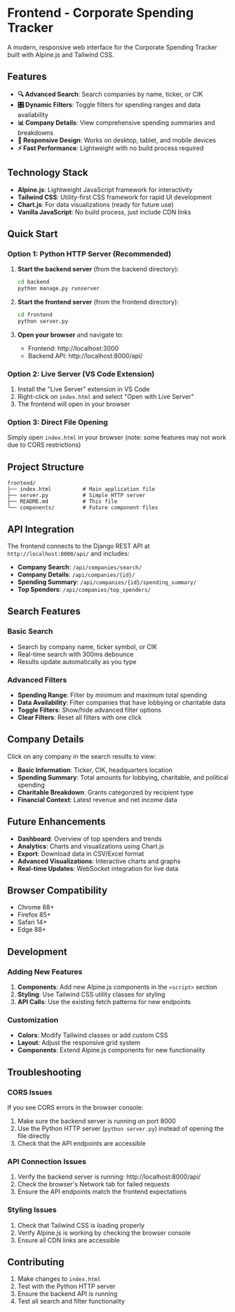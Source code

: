 # Frontend - Corporate Spending Tracker

A modern, responsive web interface for the Corporate Spending Tracker built with Alpine.js and Tailwind CSS.

## Features

- **🔍 Advanced Search**: Search companies by name, ticker, or CIK
- **🎛️ Dynamic Filters**: Toggle filters for spending ranges and data availability
- **📊 Company Details**: View comprehensive spending summaries and breakdowns
- **📱 Responsive Design**: Works on desktop, tablet, and mobile devices
- **⚡ Fast Performance**: Lightweight with no build process required

## Technology Stack

- **Alpine.js**: Lightweight JavaScript framework for interactivity
- **Tailwind CSS**: Utility-first CSS framework for rapid UI development
- **Chart.js**: For data visualizations (ready for future use)
- **Vanilla JavaScript**: No build process, just include CDN links

## Quick Start

### Option 1: Python HTTP Server (Recommended)

1. **Start the backend server** (from the backend directory):
   ```bash
   cd backend
   python manage.py runserver
   ```

2. **Start the frontend server** (from the frontend directory):
   ```bash
   cd frontend
   python server.py
   ```

3. **Open your browser** and navigate to:
   - Frontend: http://localhost:3000
   - Backend API: http://localhost:8000/api/

### Option 2: Live Server (VS Code Extension)

1. Install the "Live Server" extension in VS Code
2. Right-click on `index.html` and select "Open with Live Server"
3. The frontend will open in your browser

### Option 3: Direct File Opening

Simply open `index.html` in your browser (note: some features may not work due to CORS restrictions)

## Project Structure

```
frontend/
├── index.html          # Main application file
├── server.py           # Simple HTTP server
├── README.md           # This file
└── components/         # Future component files
```

## API Integration

The frontend connects to the Django REST API at `http://localhost:8000/api/` and includes:

- **Company Search**: `/api/companies/search/`
- **Company Details**: `/api/companies/{id}/`
- **Spending Summary**: `/api/companies/{id}/spending_summary/`
- **Top Spenders**: `/api/companies/top_spenders/`

## Search Features

### Basic Search
- Search by company name, ticker symbol, or CIK
- Real-time search with 300ms debounce
- Results update automatically as you type

### Advanced Filters
- **Spending Range**: Filter by minimum and maximum total spending
- **Data Availability**: Filter companies that have lobbying or charitable data
- **Toggle Filters**: Show/hide advanced filter options
- **Clear Filters**: Reset all filters with one click

## Company Details

Click on any company in the search results to view:

- **Basic Information**: Ticker, CIK, headquarters location
- **Spending Summary**: Total amounts for lobbying, charitable, and political spending
- **Charitable Breakdown**: Grants categorized by recipient type
- **Financial Context**: Latest revenue and net income data

## Future Enhancements

- **Dashboard**: Overview of top spenders and trends
- **Analytics**: Charts and visualizations using Chart.js
- **Export**: Download data in CSV/Excel format
- **Advanced Visualizations**: Interactive charts and graphs
- **Real-time Updates**: WebSocket integration for live data

## Browser Compatibility

- Chrome 88+
- Firefox 85+
- Safari 14+
- Edge 88+

## Development

### Adding New Features

1. **Components**: Add new Alpine.js components in the `<script>` section
2. **Styling**: Use Tailwind CSS utility classes for styling
3. **API Calls**: Use the existing fetch patterns for new endpoints

### Customization

- **Colors**: Modify Tailwind classes or add custom CSS
- **Layout**: Adjust the responsive grid system
- **Components**: Extend Alpine.js components for new functionality

## Troubleshooting

### CORS Issues
If you see CORS errors in the browser console:
1. Make sure the backend server is running on port 8000
2. Use the Python HTTP server (`python server.py`) instead of opening the file directly
3. Check that the API endpoints are accessible

### API Connection Issues
1. Verify the backend server is running: http://localhost:8000/api/
2. Check the browser's Network tab for failed requests
3. Ensure the API endpoints match the frontend expectations

### Styling Issues
1. Check that Tailwind CSS is loading properly
2. Verify Alpine.js is working by checking the browser console
3. Ensure all CDN links are accessible

## Contributing

1. Make changes to `index.html`
2. Test with the Python HTTP server
3. Ensure the backend API is running
4. Test all search and filter functionality
